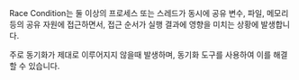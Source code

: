Race Condition는 둘 이상의 프로세스 또는 스레드가 동시에 공유 변수, 파일, 메모리 등의 공유 자원에 접근하면서,
접근 순서가 실행 결과에 영향을 미치는 상황에 발생합니다.

주로 동기화가 제대로 이루어지지 않을때 발생하며,
동기화 도구를 사용하여 이를 해결할 수 있습니다.

